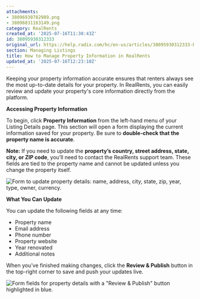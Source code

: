 ```yaml
---
attachments:
- 38096930782989.png
- 38096831163149.png
category: RealRents
created_at: '2025-07-16T11:30:43Z'
id: 38095930312333
original_url: https://help.radix.com/hc/en-us/articles/38095930312333-How-to-Manage-Property-Information-in-RealRents
section: Managing Listings
title: How to Manage Property Information in RealRents
updated_at: '2025-07-16T12:23:10Z'
---
```


Keeping your property information accurate ensures that renters always see the most up-to-date details for your property. In RealRents, you can easily review and update your property's core information directly from the platform.

**Accessing Property Information**

To begin, click **Property Information** from the left-hand menu of your Listing Details page. This section will open a form displaying the current information saved for your property. Be sure to **double-check that the property name is accurate**.

**Note:** If you need to update the **property’s country, street address, state, city, or ZIP code**, you’ll need to contact the RealRents support team. These fields are tied to the property name and cannot be updated unless you change the property itself.

![Form to update property details: name, address, city, state, zip, year, type, owner, currency.](attachments/38096930782989.png)

**What You Can Update**

You can update the following fields at any time:

* Property name
* Email address
* Phone number
* Property website
* Year renovated
* Additional notes

When you’ve finished making changes, click the **Review & Publish** button in the top-right corner to save and push your updates live.

![Form fields for property details with a "Review & Publish" button highlighted in blue.](attachments/38096831163149.png)